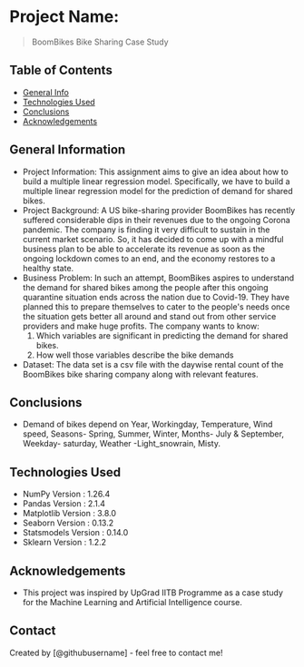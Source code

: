 # Project Name: 
> BoomBikes Bike Sharing Case Study


## Table of Contents
* [General Info](#general-information)
* [Technologies Used](#technologies-used)
* [Conclusions](#conclusions)
* [Acknowledgements](#acknowledgements)

<!-- You can include any other section that is pertinent to your problem -->

## General Information
- Project Information: This assignment aims to give an idea about how to build a multiple linear regression model. Specifically, we have to build a multiple linear regression model for the prediction of demand for shared bikes.
- Project Background: A US bike-sharing provider BoomBikes has recently suffered considerable dips in their revenues due to the ongoing Corona pandemic. The company is finding it very difficult to sustain in the current market scenario. So, it has decided to come up with a mindful business plan to be able to accelerate its revenue as soon as the ongoing lockdown comes to an end, and the economy restores to a healthy state.
- Business Problem: In such an attempt, BoomBikes aspires to understand the demand for shared bikes among the people after this ongoing quarantine situation ends across the nation due to Covid-19. They have planned this to prepare themselves to cater to the people's needs once the situation gets better all around and stand out from other service providers and make huge profits. The company wants to know:
  1. Which variables are significant in predicting the demand for shared bikes.
  2. How well those variables describe the bike demands
- Dataset: The data set is a csv file with the daywise rental count of the BoomBikes bike sharing company along with relevant features.

## Conclusions
- Demand of bikes depend on Year, Workingday, Temperature, Wind speed, Seasons- Spring, Summer, Winter, Months- July & September, Weekday- saturday, Weather -Light_snowrain, Misty.

## Technologies Used
- NumPy Version :  1.26.4
- Pandas Version :  2.1.4
- Matplotlib Version :  3.8.0
- Seaborn Version :  0.13.2
- Statsmodels Version :  0.14.0
- Sklearn Version : 1.2.2

## Acknowledgements
- This project was inspired by UpGrad IITB Programme as a case study for the Machine Learning and Artificial Intelligence course.

## Contact
Created by [@githubusername] - feel free to contact me!


<!-- Optional -->
<!-- ## License -->
<!-- This project is open source and available under the [... License](). -->

<!-- You don't have to include all sections - just the one's relevant to your project -->
